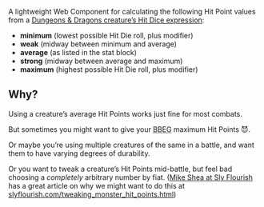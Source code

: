 A lightweight Web Component for calculating the following Hit Point values from a <a href="https://www.dndbeyond.com/sources/dnd/basic-rules-2014/monsters#HitPoints">Dungeons &amp; Dragons creature’s Hit Dice expression</a>:

- **minimum** (lowest possible Hit Die roll, plus modifier)
- **weak** (midway between minimum and average)
- **average** (as listed in the stat block)
- **strong** (midway between average and maximum)
- **maximum** (highest possible Hit Die roll, plus modifier)

## Why?

Using a creature’s average Hit Points works just fine for most combats. 

But sometimes you might want to give your <abbr title="Big Bad Evil Guy">BBEG</abbr> maximum Hit Points&nbsp;😈.

Or maybe you’re using multiple creatures of the same in a battle, and want them to have varying degrees of durability. 

Or you want to tweak a creature’s Hit Points mid-battle, but feel bad choosing a *completely* arbitrary number by fiat. (<a href="https://slyflourish.com">Mike Shea at Sly Flourish</a> has a great article on why we might want to do this at <a href="https://slyflourish.com/tweaking_monster_hit_points.html">slyflourish.com/tweaking_monster_hit_points.html</a>)